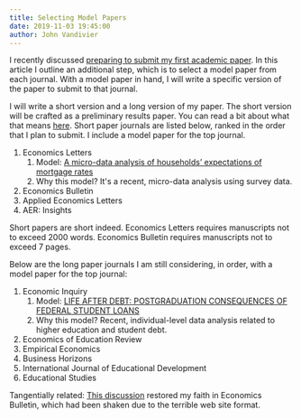 ```yaml
---
title: Selecting Model Papers
date: 2019-11-03 19:45:00
author: John Vandivier
---
```




<!-- wp:paragraph -->
<p>I recently discussed <a href=\"http://www.afterecon.com/economics-and-finance/preparing-to-submit-my-first-academic-paper/\">preparing to submit my first academic paper</a>. In this article I outline an additional step, which is to select a model paper from each journal. With a model paper in hand, I will write a specific version of the paper to submit to that journal.</p>
<!-- /wp:paragraph -->

<!-- wp:paragraph -->
<p>I will write a short version and a long version of my paper. The short version will be crafted as a preliminary results paper. You can read a bit about what that means <a href=\"http://www.accessecon.com/Store/Economics%20Bulletin%20author%20guildlines-2012.pdf\">here</a>. Short paper journals are listed below, ranked in the order that I plan to submit. I include a model paper for the top journal.</p>
<!-- /wp:paragraph -->

<!-- wp:list {\"ordered\":true} -->
<ol><li>Economics Letters<ol><li>Model: <a href=\"https://www.sciencedirect.com/science/article/pii/S0165176519303453\">A micro-data analysis of households’ expectations of mortgage rates</a></li><li>Why this model? It's a recent, micro-data analysis using survey data.</li></ol></li><li>Economics Bulletin</li><li>Applied Economics Letters</li><li>AER: Insights</li></ol>
<!-- /wp:list -->

<!-- wp:paragraph -->
<p>Short papers are short indeed. Economics Letters requires manuscripts not to exceed 2000 words. Economics Bulletin requires manuscripts not to exceed 7 pages.</p>
<!-- /wp:paragraph -->

<!-- wp:paragraph -->
<p>Below are the long paper journals I am still considering, in order, with a model paper for the top journal:</p>
<!-- /wp:paragraph -->

<!-- wp:list {\"ordered\":true} -->
<ol><li>Economic Inquiry<ol><li>Model: <a href=\"https://onlinelibrary.wiley.com/doi/10.1111/ecin.12818https://onlinelibrary-wiley-com.mutex.gmu.edu/doi/full/10.1111/ecin.12763\">LIFE AFTER DEBT: POSTGRADUATION CONSEQUENCES OF FEDERAL STUDENT LOANS</a></li><li>Why this model? Recent, individual-level data analysis related to higher education and student debt.</li></ol></li><li>Economics of Education Review</li><li>Empirical Economics</li><li>Business Horizons</li><li>International Journal of Educational Development</li><li>Educational Studies</li></ol>
<!-- /wp:list -->

<!-- wp:paragraph -->
<p>Tangentially related: <a href=\"https://www.econjobrumors.com/topic/how-good-is-economics-bulletin\">This discussion</a> restored my faith in Economics Bulletin, which had been shaken due to the terrible web site format.</p>
<!-- /wp:paragraph -->